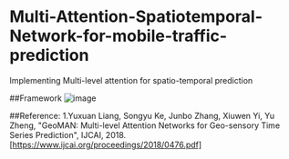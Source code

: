 # Multi-Attention-Spatiotemporal-Network-for-mobile-traffic-prediction
Implementing Multi-level attention for spatio-temporal prediction

##Framework
![image](https://github.com/Elliebababa/Multi-Attention-Spatiotemporal-Network-for-mobile-traffic-prediction/blob/master/MASTNN_Framework.png)


##Reference:
1.Yuxuan Liang, Songyu Ke, Junbo Zhang, Xiuwen Yi, Yu Zheng, "GeoMAN: Multi-level Attention Networks for Geo-sensory Time Series Prediction", IJCAI, 2018.[https://www.ijcai.org/proceedings/2018/0476.pdf]
